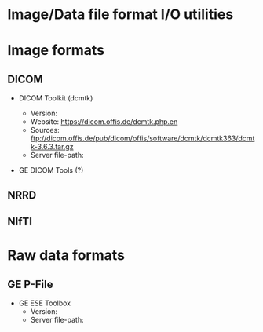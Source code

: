 # Image/Data file format I/O utilities

# Image formats

## DICOM
* DICOM Toolkit (dcmtk)
  * Version: 
  + Website: https://dicom.offis.de/dcmtk.php.en
  + Sources: ftp://dicom.offis.de/pub/dicom/offis/software/dcmtk/dcmtk363/dcmtk-3.6.3.tar.gz
  * Server file-path: 
  
* GE DICOM Tools (?)

## NRRD


## NIfTI


# Raw data formats

## GE P-File

* GE ESE Toolbox
  * Version:
  * Server file-path: 

